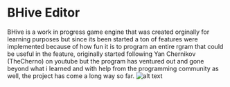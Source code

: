 # BHive Editor
BHive is a work in progress game engine that was created orginally for learning purposes but since its been started a ton of features were implemented because of how fun it is to program an entire rgram that could be useful in the feature, originally started following Yan Chernikov (TheCherno) on youtube but the program has ventured out and gone beyond what i learned and with help from the programming community as well, the project has come a long way so far.
![alt text](https://github.com/[Darius000]/[BHive]/blob/[Develop]/Previews/Screenshot_3.png?raw=true)
